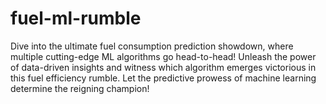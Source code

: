 # fuel-ml-rumble
Dive into the ultimate fuel consumption prediction showdown, where multiple cutting-edge ML algorithms go head-to-head! Unleash the power of data-driven insights and witness which algorithm emerges victorious in this fuel efficiency rumble. Let the predictive prowess of machine learning determine the reigning champion!

